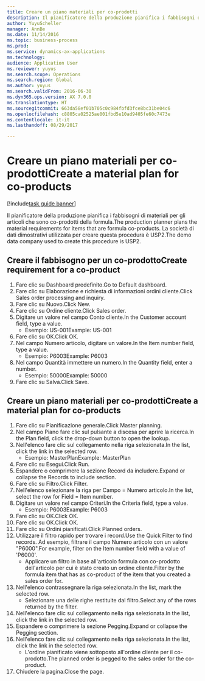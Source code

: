 ```yaml
--- 
title: Creare un piano materiali per co-prodotti
description: Il pianificatore della produzione pianifica i fabbisogni di materiali per gli articoli che sono co-prodotti della formula.
author: YuyuScheller
manager: AnnBe
ms.date: 11/14/2016
ms.topic: business-process
ms.prod: 
ms.service: dynamics-ax-applications
ms.technology: 
audience: Application User
ms.reviewer: yuyus
ms.search.scope: Operations
ms.search.region: Global
ms.author: yuyus
ms.search.validFrom: 2016-06-30
ms.dyn365.ops.version: AX 7.0.0
ms.translationtype: HT
ms.sourcegitcommit: 663da58ef01b705c0c984fbfd3fce8bc31be04c6
ms.openlocfilehash: c8805ca02525ae001fbd5e10ad9405fe60c7473e
ms.contentlocale: it-it
ms.lasthandoff: 08/29/2017

---
```

# <a name="create-a-material-plan-for-co-products"></a><span data-ttu-id="24984-103">Creare un piano materiali per co-prodotti</span><span class="sxs-lookup"><span data-stu-id="24984-103">Create a material plan for co-products</span></span>

[!include[task guide banner](../../includes/task-guide-banner.md)]

<span data-ttu-id="24984-104">Il pianificatore della produzione pianifica i fabbisogni di materiali per gli articoli che sono co-prodotti della formula.</span><span class="sxs-lookup"><span data-stu-id="24984-104">The production planner plans the material requirements for items that are formula co-products.</span></span> <span data-ttu-id="24984-105">La società di dati dimostrativi utilizzata per creare questa procedura è USP2.</span><span class="sxs-lookup"><span data-stu-id="24984-105">The demo data company used to create this procedure is USP2.</span></span>


## <a name="create-requirement-for-a-co-product"></a><span data-ttu-id="24984-106">Creare il fabbisogno per un co-prodotto</span><span class="sxs-lookup"><span data-stu-id="24984-106">Create requirement for a co-product</span></span>
1. <span data-ttu-id="24984-107">Fare clic su Dashboard predefinito.</span><span class="sxs-lookup"><span data-stu-id="24984-107">Go to Default dashboard.</span></span>
2. <span data-ttu-id="24984-108">Fare clic su Elaborazione e richiesta di informazioni ordini cliente.</span><span class="sxs-lookup"><span data-stu-id="24984-108">Click Sales order processing and inquiry.</span></span>
3. <span data-ttu-id="24984-109">Fare clic su Nuovo.</span><span class="sxs-lookup"><span data-stu-id="24984-109">Click New.</span></span>
4. <span data-ttu-id="24984-110">Fare clic su Ordine cliente.</span><span class="sxs-lookup"><span data-stu-id="24984-110">Click Sales order.</span></span>
5. <span data-ttu-id="24984-111">Digitare un valore nel campo Conto cliente.</span><span class="sxs-lookup"><span data-stu-id="24984-111">In the Customer account field, type a value.</span></span>
    * <span data-ttu-id="24984-112">Esempio: US-001</span><span class="sxs-lookup"><span data-stu-id="24984-112">Example: US-001</span></span>  
6. <span data-ttu-id="24984-113">Fare clic su OK.</span><span class="sxs-lookup"><span data-stu-id="24984-113">Click OK.</span></span>
7. <span data-ttu-id="24984-114">Nel campo Numero articolo, digitare un valore.</span><span class="sxs-lookup"><span data-stu-id="24984-114">In the Item number field, type a value.</span></span>
    * <span data-ttu-id="24984-115">Esempio: P6003</span><span class="sxs-lookup"><span data-stu-id="24984-115">Example: P6003</span></span>  
8. <span data-ttu-id="24984-116">Nel campo Quantità immettere un numero.</span><span class="sxs-lookup"><span data-stu-id="24984-116">In the Quantity field, enter a number.</span></span>
    * <span data-ttu-id="24984-117">Esempio: 50000</span><span class="sxs-lookup"><span data-stu-id="24984-117">Example: 50000</span></span>  
9. <span data-ttu-id="24984-118">Fare clic su Salva.</span><span class="sxs-lookup"><span data-stu-id="24984-118">Click Save.</span></span>

## <a name="create-a-material-plan-for-co-products"></a><span data-ttu-id="24984-119">Creare un piano materiali per co-prodotti</span><span class="sxs-lookup"><span data-stu-id="24984-119">Create a material plan for co-products</span></span>
1. <span data-ttu-id="24984-120">Fare clic su Pianificazione generale.</span><span class="sxs-lookup"><span data-stu-id="24984-120">Click Master planning.</span></span>
2. <span data-ttu-id="24984-121">Nel campo Piano fare clic sul pulsante a discesa per aprire la ricerca.</span><span class="sxs-lookup"><span data-stu-id="24984-121">In the Plan field, click the drop-down button to open the lookup.</span></span>
3. <span data-ttu-id="24984-122">Nell'elenco fare clic sul collegamento nella riga selezionata.</span><span class="sxs-lookup"><span data-stu-id="24984-122">In the list, click the link in the selected row.</span></span>
    * <span data-ttu-id="24984-123">Esempio: MasterPlan</span><span class="sxs-lookup"><span data-stu-id="24984-123">Example: MasterPlan</span></span>  
4. <span data-ttu-id="24984-124">Fare clic su Esegui.</span><span class="sxs-lookup"><span data-stu-id="24984-124">Click Run.</span></span>
5. <span data-ttu-id="24984-125">Espandere o comprimere la sezione Record da includere.</span><span class="sxs-lookup"><span data-stu-id="24984-125">Expand or collapse the Records to include section.</span></span>
6. <span data-ttu-id="24984-126">Fare clic su Filtro.</span><span class="sxs-lookup"><span data-stu-id="24984-126">Click Filter.</span></span>
7. <span data-ttu-id="24984-127">Nell'elenco selezionare la riga per Campo = Numero articolo.</span><span class="sxs-lookup"><span data-stu-id="24984-127">In the list, select the row for Field = Item number.</span></span>
8. <span data-ttu-id="24984-128">Digitare un valore nel campo Criteri.</span><span class="sxs-lookup"><span data-stu-id="24984-128">In the Criteria field, type a value.</span></span>
    * <span data-ttu-id="24984-129">Esempio: P6003</span><span class="sxs-lookup"><span data-stu-id="24984-129">Example: P6003</span></span>  
9. <span data-ttu-id="24984-130">Fare clic su OK.</span><span class="sxs-lookup"><span data-stu-id="24984-130">Click OK.</span></span>
10. <span data-ttu-id="24984-131">Fare clic su OK.</span><span class="sxs-lookup"><span data-stu-id="24984-131">Click OK.</span></span>
11. <span data-ttu-id="24984-132">Fare clic su Ordini pianificati.</span><span class="sxs-lookup"><span data-stu-id="24984-132">Click Planned orders.</span></span>
12. <span data-ttu-id="24984-133">Utilizzare il filtro rapido per trovare i record.</span><span class="sxs-lookup"><span data-stu-id="24984-133">Use the Quick Filter to find records.</span></span> <span data-ttu-id="24984-134">Ad esempio, filtrare il campo Numero articolo con un valore "P6000".</span><span class="sxs-lookup"><span data-stu-id="24984-134">For example, filter on the Item number field with a value of 'P6000'.</span></span>
    * <span data-ttu-id="24984-135">Applicare un filtro in base all'articolo formula con co-prodotto dell'articolo per cui è stato creato un ordine cliente.</span><span class="sxs-lookup"><span data-stu-id="24984-135">Filter by the formula item that has as co-product of the item that you created a sales order for.</span></span>  
13. <span data-ttu-id="24984-136">Nell'elenco contrassegnare la riga selezionata.</span><span class="sxs-lookup"><span data-stu-id="24984-136">In the list, mark the selected row.</span></span>
    * <span data-ttu-id="24984-137">Selezionare una delle righe restituite dal filtro.</span><span class="sxs-lookup"><span data-stu-id="24984-137">Select any of the rows returned by the filter.</span></span>  
14. <span data-ttu-id="24984-138">Nell'elenco fare clic sul collegamento nella riga selezionata.</span><span class="sxs-lookup"><span data-stu-id="24984-138">In the list, click the link in the selected row.</span></span>
15. <span data-ttu-id="24984-139">Espandere o comprimere la sezione Pegging.</span><span class="sxs-lookup"><span data-stu-id="24984-139">Expand or collapse the Pegging section.</span></span>
16. <span data-ttu-id="24984-140">Nell'elenco fare clic sul collegamento nella riga selezionata.</span><span class="sxs-lookup"><span data-stu-id="24984-140">In the list, click the link in the selected row.</span></span>
    * <span data-ttu-id="24984-141">L'ordine pianificato viene sottoposto all'ordine cliente per il co-prodotto.</span><span class="sxs-lookup"><span data-stu-id="24984-141">The planned order is pegged to the sales order for the co-product.</span></span>  
17. <span data-ttu-id="24984-142">Chiudere la pagina.</span><span class="sxs-lookup"><span data-stu-id="24984-142">Close the page.</span></span>


